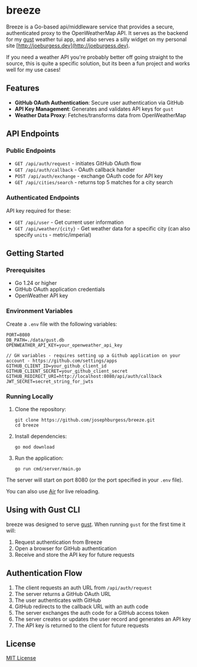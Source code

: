 # breeze

Breeze is a Go-based api/middleware service that provides a secure, authenticated proxy to the OpenWeatherMap API. It serves as the backend for my [gust](https://github.com/josephburgess/gust) weather tui app, and also serves a silly widget on my personal site [http://joeburgess.dev](http://joeburgess.dev).

If you need a weather API you're probably better off going straight to the source, this is quite a specific solution, but its been a fun project and works well for my use cases!

## Features

- **GitHub OAuth Authentication**: Secure user authentication via GitHub
- **API Key Management**: Generates and validates API keys for `gust`
- **Weather Data Proxy**: Fetches/transforms data from OpenWeatherMap

## API Endpoints

### Public Endpoints

- `GET /api/auth/request` - initiates GitHub OAuth flow
- `GET /api/auth/callback` - OAuth callback handler
- `POST /api/auth/exchange` - exchange OAuth code for API key
- `GET /api/cities/search` - returns top 5 matches for a city search

### Authenticated Endpoints

API key required for these:

- `GET /api/user` - Get current user information
- `GET /api/weather/{city}` - Get weather data for a specific city (can also specify `units` - metric/imperial)

## Getting Started

### Prerequisites

- Go 1.24 or higher
- GitHub OAuth application credentials
- OpenWeather API key

### Environment Variables

Create a `.env` file with the following variables:

```
PORT=8080
DB_PATH=./data/gust.db
OPENWEATHER_API_KEY=your_openweather_api_key

// GH variables - requires setting up a Github application on your account - https://github.com/settings/apps
GITHUB_CLIENT_ID=your_github_client_id
GITHUB_CLIENT_SECRET=your_github_client_secret
GITHUB_REDIRECT_URI=http://localhost:8080/api/auth/callback
JWT_SECRET=secret_string_for_jwts
```

### Running Locally

1. Clone the repository:

   ```
   git clone https://github.com/josephburgess/breeze.git
   cd breeze
   ```

2. Install dependencies:

   ```
   go mod download
   ```

3. Run the application:
   ```
   go run cmd/server/main.go
   ```

The server will start on port 8080 (or the port specified in your `.env` file).

You can also use [Air](https://github.com/air-verse/air) for live reloading.

## Using with Gust CLI

breeze was designed to serve [gust](https://github.com/josephburgess/gust). When running `gust` for the first time it will:

1. Request authentication from Breeze
2. Open a browser for GitHub authentication
3. Receive and store the API key for future requests

## Authentication Flow

1. The client requests an auth URL from `/api/auth/request`
2. The server returns a GitHub OAuth URL
3. The user authenticates with GitHub
4. GitHub redirects to the callback URL with an auth code
5. The server exchanges the auth code for a GitHub access token
6. The server creates or updates the user record and generates an API key
7. The API key is returned to the client for future requests

## License

[MIT License](LICENSE)

